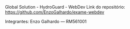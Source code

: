 Global Solution - HydroGuard - WebDev
Link do repositório:
https://github.com/EnzoGalhardo/exame-webdev

Integrantes:
Enzo Galhardo — RM561001

